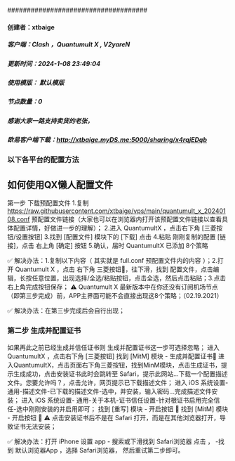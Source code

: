 ####################################
#### 创建者：xtbaige
##### 客户端：Clash ，Quantumult X , V2yareN 
##### 更新时间：2024-1-08 23:49:04
##### 使用模版： 默认模版
##### 节点数量：0
##### 感谢大家一路支持卖货的老张，
##### 欧易客户端下载：http://xtbaige.myDS.me:5000/sharing/x4rqjEDqb

### 以下各平台的配置方法
   ## 如何使用QX懒人配置文件
第一步 下载预配置文件
1.复制 https://raw.githubusercontent.com/xtbaige/vps/main/quantumult_x_20240108.conf
预配置文件链接（大家也可以在浏览器内打开该预配置文件链接以查看具体配置详情，好做进一步的理解）；
2.进入 QuantumultX ，点击右下角 [三菱按钮/设置按钮]
3.找到 [配置文件] 模块下的 [下载] 点击
4.粘贴 刚刚复制的配置 [链接]，点击 右上角 [确定] 按钮
5.确认，届时 QuantumultX 已添加 8个策略

✅ 解决办法：1.复制以下内容（ 其实就是 full.conf 预配置文件内的内容 ）；2.打开 Quantumult X ，点击 右下角 三菱按钮🔘，往下滑，找到 配置文件，点击编辑，长按任意位置，出现选择/全选/粘贴按钮，点击全选，然后点击粘贴；3.点击右上角完成按钮保存；
⚠️ Quantumult X 最新版本中在你还没有订阅机场节点（即第三步完成）前，APP主界面可能不会直接出现这8个策略；（02.19.2021）

✅ 解决办法：在第三步完成后会自行出现；
### 第二步 生成并配置证书

如果再此之前已经生成并信任证书则 生成并配置证书这一步可选择忽略；
进入 QuantumultX ，点击右下角 [三菱按钮]
找到 [MitM] 模块 - 生成并配置证书📄
进入QuantumultX，点击页面右下角三菱按钮，找到MinM模块，点击生成证书，提示生成成功，点击安装证书此时会跳转至 Safari，提示此网站...下载一个配置描述文件。您要允许吗？，点击允许，网页提示已下载描述文件；
进入 iOS 系统设置- 通用-描述文件-已下载的描述文件-选中，并安装，输入密码...完成描述文件安装；
进入 iOS 系统设置- 通用-关于本机-证书信任设置-针对根证书启用完全信任-选中刚刚安装的并启用即可；
找到 [重写] 模块 - 开启按钮 🔘
找到 [MitM] 模块 - 开启按钮 🔘
⚠️ 点击安装证书后不是在 Safari 打开，而是在其他浏览器打开，导致证书无法安装；

✅ 解决办法：打开 iPhone 设置 app - 搜索或下滑找到 Safari浏览器 点击 ， -找到 默认浏览器App ，选择 Safari浏览器， 然后重试第二步即可。
